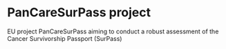 # PanCareSurPass project
EU project PanCareSurPass aiming to conduct a robust assessment of the Cancer Survivorship Passport (SurPass)
